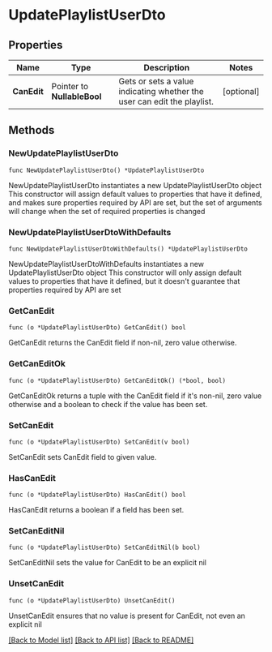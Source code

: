 # UpdatePlaylistUserDto

## Properties

Name | Type | Description | Notes
------------ | ------------- | ------------- | -------------
**CanEdit** | Pointer to **NullableBool** | Gets or sets a value indicating whether the user can edit the playlist. | [optional] 

## Methods

### NewUpdatePlaylistUserDto

`func NewUpdatePlaylistUserDto() *UpdatePlaylistUserDto`

NewUpdatePlaylistUserDto instantiates a new UpdatePlaylistUserDto object
This constructor will assign default values to properties that have it defined,
and makes sure properties required by API are set, but the set of arguments
will change when the set of required properties is changed

### NewUpdatePlaylistUserDtoWithDefaults

`func NewUpdatePlaylistUserDtoWithDefaults() *UpdatePlaylistUserDto`

NewUpdatePlaylistUserDtoWithDefaults instantiates a new UpdatePlaylistUserDto object
This constructor will only assign default values to properties that have it defined,
but it doesn't guarantee that properties required by API are set

### GetCanEdit

`func (o *UpdatePlaylistUserDto) GetCanEdit() bool`

GetCanEdit returns the CanEdit field if non-nil, zero value otherwise.

### GetCanEditOk

`func (o *UpdatePlaylistUserDto) GetCanEditOk() (*bool, bool)`

GetCanEditOk returns a tuple with the CanEdit field if it's non-nil, zero value otherwise
and a boolean to check if the value has been set.

### SetCanEdit

`func (o *UpdatePlaylistUserDto) SetCanEdit(v bool)`

SetCanEdit sets CanEdit field to given value.

### HasCanEdit

`func (o *UpdatePlaylistUserDto) HasCanEdit() bool`

HasCanEdit returns a boolean if a field has been set.

### SetCanEditNil

`func (o *UpdatePlaylistUserDto) SetCanEditNil(b bool)`

 SetCanEditNil sets the value for CanEdit to be an explicit nil

### UnsetCanEdit
`func (o *UpdatePlaylistUserDto) UnsetCanEdit()`

UnsetCanEdit ensures that no value is present for CanEdit, not even an explicit nil

[[Back to Model list]](../README.md#documentation-for-models) [[Back to API list]](../README.md#documentation-for-api-endpoints) [[Back to README]](../README.md)


